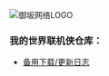 ![御坂网络LOGO](https://i.loli.net/2021/03/27/XMajTeIt4YCBxwZ.png)  
### 我的世界联机侠仓库：
* [备用下载/更新日志](https://github.com/xiaoyuban1213/lianjixia/releases)
